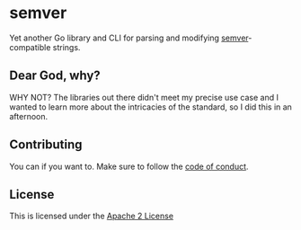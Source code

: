 # semver

Yet another Go library and CLI for parsing and modifying [semver](https://semver.org)-
compatible strings.

## Dear God, why?

WHY NOT? The libraries out there didn't meet my precise use case and I wanted to
learn more about the intricacies of the standard, so I did this in an afternoon.

## Contributing

You can if you want to. Make sure to follow the [code of conduct](./CODE_OF_CONDUCT.md).

## License

This is licensed under the [Apache 2 License](./LICENSE)

